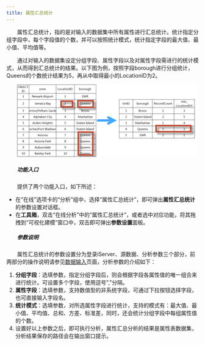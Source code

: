 ```yaml
---
title: 属性汇总统计
---
```


　　属性汇总统计，指的是对输入的数据集中所有属性进行汇总统计。统计指定分组字段中，每个字段值的个数，并可以按照统计模式，统计指定字段的最大值、最小值、平均值等。

　　通过对输入的数据集设定分组字段、属性字段以及对属性字段需进行的统计模式，从而得到汇总统计的结果。以下图为例，按照字段borough进行分组统计，Queens的个数统计结果为5，再从中取得最小的LocationID为2。

　　![](img/SummaryAttributes.png)

##### 　　功能入口

　　提供了两个功能入口，如下所述：

- 在“在线”选项卡的“分析”组中，选择“属性汇总统计”，即可弹出**属性汇总统计**的参数设置对话框。
- 在**工具箱**，双击“在线分析”中的“属性汇总统计”，或者选中对应功能，将其拖拽到“可视化建模”窗口中，双击即可弹出**参数设置**面板。

##### 　　参数说明

　　属性汇总统计的参数设置分为登录iServer、源数据、分析参数三个部分，前两部分的操作说明请参见[数据输入](DataInputType.html)页面，分析参数的介绍如下：

1. **分组字段**：选填参数，指定分组字段后，则会根据字段各属性值的唯一组合来进行统计。可设置多个字段，使用逗号","分隔。
2. **属性字段**：选填参数，支持数值型的非系统字段，可通过下拉按钮选择字段，也可直接输入字段名。
3. **统计模式**：选填参数，对所选属性字段进行统计，支持的模式有：最大值、最小值、平均值、总和、方差、标准差，同时，还会统计分组字段中每组属性值的个数。
4. 设置好以上参数之后，即可执行分析，属性汇总分析的结果是属性表数据集，分析结果保存的路径会在输出窗口提示。


